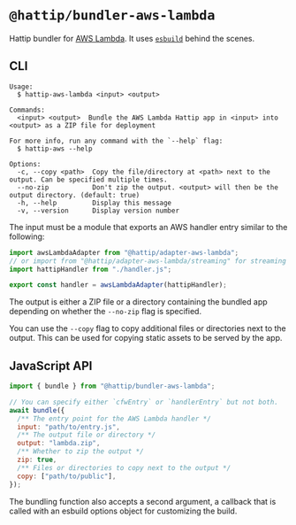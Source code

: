 # `@hattip/bundler-aws-lambda`

Hattip bundler for [AWS Lambda](https://aws.amazon.com/lambda). It uses [`esbuild`](https://esbuild.github.io) behind the scenes.

## CLI

```
Usage:
  $ hattip-aws-lambda <input> <output>

Commands:
  <input> <output>  Bundle the AWS Lambda Hattip app in <input> into <output> as a ZIP file for deployment

For more info, run any command with the `--help` flag:
  $ hattip-aws --help

Options:
  -c, --copy <path>  Copy the file/directory at <path> next to the output. Can be specified multiple times.
  --no-zip           Don't zip the output. <output> will then be the output directory. (default: true)
  -h, --help         Display this message
  -v, --version      Display version number
```

The input must be a module that exports an AWS handler entry similar to the following:

```js
import awsLambdaAdapter from "@hattip/adapter-aws-lambda";
// or import from "@hattip/adapter-aws-lambda/streaming" for streaming responses
import hattipHandler from "./handler.js";

export const handler = awsLambdaAdapter(hattipHandler);
```

The output is either a ZIP file or a directory containing the bundled app depending on whether the `--no-zip` flag is specified.

You can use the `--copy` flag to copy additional files or directories next to the output. This can be used for copying static assets to be served by the app.

## JavaScript API

```js
import { bundle } from "@hattip/bundler-aws-lambda";

// You can specify either `cfwEntry` or `handlerEntry` but not both.
await bundle({
  /** The entry point for the AWS Lambda handler */
  input: "path/to/entry.js",
  /** The output file or directory */
  output: "lambda.zip",
  /** Whether to zip the output */
  zip: true,
  /** Files or directories to copy next to the output */
  copy: ["path/to/public"],
});
```

The bundling function also accepts a second argument, a callback that is called with an esbuild options object for customizing the build.
